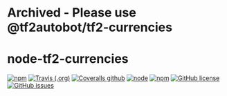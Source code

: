 # Archived - Please use @tf2autobot/tf2-currencies

# node-tf2-currencies

[![npm](https://img.shields.io/npm/v/tf2-currencies.svg)](https://www.npmjs.com/package/tf2-currencies)
[![Travis (.org)](https://img.shields.io/travis/Nicklason/node-tf2-currencies.svg)](https://travis-ci.org/Nicklason/node-tf2-currencies)
[![Coveralls github](https://img.shields.io/coveralls/github/Nicklason/node-tf2-currencies.svg)](https://coveralls.io/github/Nicklason/node-tf2-currencies)
[![node](https://img.shields.io/node/v/tf2-currencies.svg)](https://www.npmjs.com/package/tf2-currencies)
[![npm](https://img.shields.io/npm/dw/tf2-currencies.svg)](https://www.npmjs.com/package/tf2-currencies)
[![GitHub license](https://img.shields.io/github/license/Nicklason/node-tf2-currencies.svg)](https://github.com/Nicklason/node-tf2-currencies/blob/master/LICENSE)
[![GitHub issues](https://img.shields.io/github/issues/Nicklason/node-tf2-currencies.svg)](https://github.com/Nicklason/node-tf2-currencies/issues)